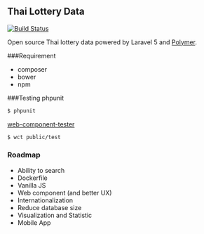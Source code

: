 ## Thai Lottery Data

[![Build Status](https://travis-ci.org/idewz/thai-lotto.svg?branch=master)](https://travis-ci.org/idewz/thai-lotto)

Open source Thai lottery data powered by Laravel 5 and [Polymer](https://www.polymer-project.org).

###Requirement
* composer
* bower
* npm

###Testing
phpunit
```bash
$ phpunit
```
[web-component-tester](https://www.polymer-project.org/articles/unit-testing-elements.html)
```bash
$ wct public/test
```

### Roadmap

* Ability to search
* Dockerfile
* Vanilla JS
* Web component (and better UX)
* Internationalization
* Reduce database size
* Visualization and Statistic
* Mobile App